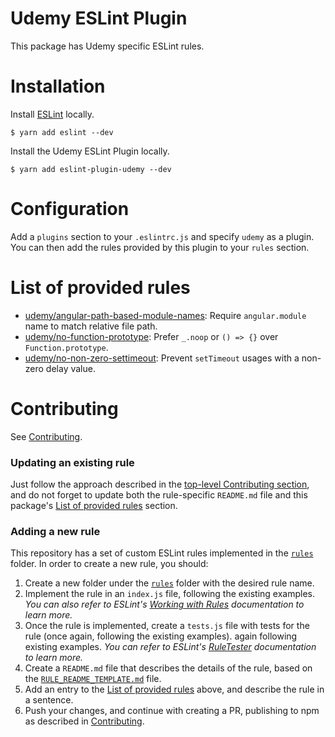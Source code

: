 Udemy ESLint Plugin
===================

This package has Udemy specific ESLint rules.

# Installation

Install [ESLint](https://www.github.com/eslint/eslint) locally.

    $ yarn add eslint --dev

Install the Udemy ESLint Plugin locally.

    $ yarn add eslint-plugin-udemy --dev

# Configuration

Add a `plugins` section to your `.eslintrc.js` and specify `udemy` as a plugin.
You can then add the rules provided by this plugin to your `rules` section.

# List of provided rules

* [udemy/angular-path-based-module-names](rules/angular-path-based-module-names): Require `angular.module` name to match relative file path.
* [udemy/no-function-prototype](rules/no-function-prototype): Prefer `_.noop` or `() => {}` over `Function.prototype`.
* [udemy/no-non-zero-settimeout](rules/no-non-zero-settimeout): Prevent `setTimeout` usages with a non-zero delay value.

# Contributing

See [Contributing](/README.md#contributing).

### Updating an existing rule

Just follow the approach described in the [top-level Contributing section](/#contributing), and do not forget to update
both the rule-specific `README.md` file and this package's 
[List of provided rules](#list-of-provided-rules) section.


### Adding a new rule

This repository has a set of custom ESLint rules implemented in the [`rules`](packages/eslint-plugin-udemy/rules)
folder. In order to create a new rule, you should:

1. Create a new folder under the [`rules`](packages/eslint-plugin-udemy/rules) folder with the desired rule name.
1. Implement the rule in an `index.js` file, following the existing examples. *You can also refer to ESLint's 
[Working with Rules](https://eslint.org/docs/developer-guide/working-with-rules) documentation to learn
more.*
1. Once the rule is implemented, create a `tests.js` file with tests for the rule (once again, following the existing 
examples).
again following existing examples. *You can refer to ESLint's 
[RuleTester](https://eslint.org/docs/developer-guide/nodejs-api#ruletester) documentation to learn more.*
1. Create a `README.md` file that describes the details of the rule, based on the
[`RULE_README_TEMPLATE.md`](packages/eslint-plugin-udemy/RULE_README_TEMPLATE.md) file.
1. Add an entry to the [List of provided rules](#list-of-provided-rules) above, and describe the rule in a sentence.
1. Push your changes, and continue with creating a PR, publishing to npm as described in
[Contributing](/README.md#contributing). 

